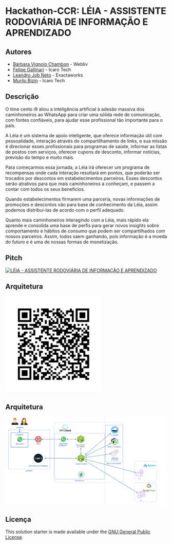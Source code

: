 # Hackathon-CCR: LÉIA - ASSISTENTE RODOVIÁRIA DE INFORMAÇÃO E APRENDIZADO

## Autores

- [Bárbara Vignolo Chambon](https://www.linkedin.com/in/barbarachambon/) - Webliv
- [Felipe Gallinari](https://www.linkedin.com/in/felipegallinari/) - Icaro Tech
- [Leandro Job Neto](https://www.linkedin.com/in/leandrojob/) - Exactaworks
- [Murilo Bizin](https://www.linkedin.com/in/murilobizin/) - Icaro Tech


## Descrição

O time cento i9 aliou a inteligência artificial à adesão massiva dos caminhoneiros ao WhatsApp para criar uma sólida rede de comunicação, com fontes confiáveis, para ajudar esse profissional tão importante para o país.

A Léia é um sistema de apoio inteligente, que oferece informação útil com pessoalidade, interação através do compartilhamento de links, e sua missão é direcionar esses profissionais para programas de saúde, informar as listas de postos com serviços, oferecer cupons de desconto, informar notícias, previsão do tempo e muito mais.

Para começarmos essa jornada, a Léia irá oferecer um programa de recompensas onde cada interação resultará em pontos, que poderão ser trocados por descontos em estabelecimentos parceiros. Esses descontos serão atrativos para que mais caminhoneiros a conheçam, e passem a contar com todos os seus benefícios.

Quando estabelecimentos firmarem uma parceria, novas informações de promoções e descontos vão para base de conhecimento da Léia, assim podemos distribuí-las de acordo com o perfil adequado. 

Quanto mais caminhoneiros interagindo com a Léia, mais rápido ela aprende e consolida uma base de perfis para gerar novos insights sobre comportamento e hábitos de consumo que podem ser compartilhados com nossos parceiros. Assim, todos saem ganhando, pois informação é a moeda do futuro e é uma de nossas formas de monetização.

## Pitch
[![LÉIA - ASSISTENTE RODOVIÁRIA DE INFORMAÇÃO E APRENDIZADO](https://youtu.be/Fy0QTwfRKpo/0.jpg)](https://youtu.be/Fy0QTwfRKpo)

## Arquitetura

![Demo WhatsApp](/assets/demo-twilio.jpeg)

## Arquitetura

![Diagrama de Arquitetura](/assets/arq-leia.png)


## Licença

This solution starter is made available under the [GNU General Public License](LICENSE).